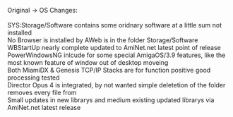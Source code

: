 Original -> OS Changes:<br>
<br>
SYS:Storage/Software contains some oridnary software at a little sum not installed<br>
No Browser is installed by AWeb is in the folder Storage/Software<br>
WBStartUp nearly complete updated to AmiNet.net latest point of release<br>
PowerWindowsNG inlcude for some special AmigaOS/3.9 features, like the most known feature of window out of desktop moveing<br>
Both MiamiDX & Genesis TCP/IP Stacks are for function positive good processing tested<br>
Director Opus 4 is integrated, by not wanted simple deletetion of the folder removes every file from<br>
Small updates in new librarys and medium existing updated librarys via AmiNet.net latest release<br>
